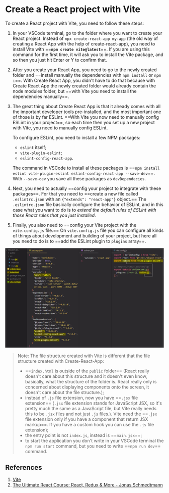 # Create a React project with Vite

To create a React project with Vite, you need to follow these steps:

1. In your VSCode terminal, go to the folder where you want to create your React project. Instead of `npx create-react-app my-app` (the old way of creating a React App with the help of create-react-app), you need to install Vite with ==**`npm create vite@latest`**==. If you are using this command for the first time, it will ask you to install the Vite package, and so then you just hit Enter or Y to confirm that.

2. After you create your React App, you need to go to the newly created folder and ==install manually the dependencies with `npm install` or `npm i`==. With Create React App, you didn't have to do that because with Create React App the newly created folder would already contain the node modules folder, but ==with Vite you need to install the dependencies manually==.

3. The great thing about Create React App is that it already comes with all the important developer tools pre-installed, and the most important one of those is by far ESLint. ==With Vite you now need to manually config ESLint in your project==, so each time then you set up a new project with Vite, you need to manually config ESLint.

   To configure ESLint, you need to install a few NPM packages:

   - `eslint` itself;
   - `vite-plugin-eslint`;
   - `eslint-config-react-app`.

   The command in VSCode to install al these packages is ==`npm install eslint vite-plugin-eslint eslint-config-react-app --save-dev`==. With `--save-dev` you save all these packages as `devDependecies`.

4. Next, you need to actually ==config your project to integrate with these packages==. For that you need to ==create a new file called `.eslintrc.json` with an `{"extends": "react-app"}` object.== The `.eslintrc.json` file basically configure the behavior of ESLint, and in this case what you want to do is to _extend the default rules of ESLint with those React rules that you just installed_.

5. Finally, you also need to ==config your Vite project with the `vite.config.js` file.== On `vite.config.js` file you can configure all kinds of things about development and building of your project, but here all you need to do is to ==add the ESLint plugin to `plugins` array==.

![create_a_react_project](../../img/create_a_react_project.jpg)

> Note: The file structure created with Vite is different that the file structure created with Create-React-App:
>
> - ==`index.html` is outside of the `public` folder== (React really doesn't care about this structure and it doesn't even know, basically, what the structure of the folder is. React really only is concerned about displaying components onto the screen, it doesn't care about the file structure.);
> - instead of `.js` file extension, now you have ==`.jsx` file extension== (`.jsx` file extension stands for JavaScript JSX, so it's pretty much the same as a JavaScript file, but Vite really needs this to be `.jsx` files and not just `.js` files.). Vite need the ==`.jsx` file extension only if you have a component that return JSX markup==. If you have a custom hook you can use the `.js` file extension);
> -  the entry point is not `index.js`, instead is ==`main.jsx`==;
> - to start the application you don't write in your VSCode terminal the `npm run start` command, but you need to write ==`npm run dev`== command.

## References

1. [Vite](https://vitejs.dev/)
1. [The Ultimate React Course: React, Redux & More - Jonas Schmedtmann](https://www.udemy.com/course/the-ultimate-react-course/)
